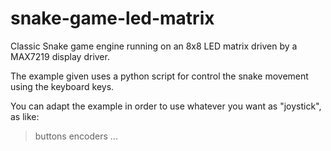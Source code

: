 # snake-game-led-matrix
Classic Snake game engine running on an 8x8 LED matrix driven by a MAX7219 display driver.

The example given uses a python script for control the snake movement using the keyboard keys.

You can adapt the example in order to use whatever you want as "joystick", as like:
> buttons
> encoders
> ...
